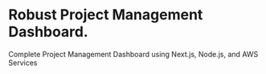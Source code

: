 # Robust Project Management Dashboard.
Complete Project Management Dashboard using Next.js, Node.js, and AWS Services


